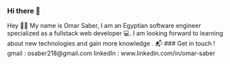 ### Hi there 👋

<!--
**OmarSaber1/OmarSaber1** is a ✨ _special_ ✨ repository because its `README.md` (this file) appears on your GitHub profile.
--!>

Hey 👋🏻



My name is Omar Saber, I am an Egyptian software engineer specialized as a fullstack web developer 💻.


I am looking forward to learning about new technologies and gain more knowledge .


 📬 ### Get in touch !
gmail : osaber218@gmail.com
linkedIn : www.linkedin.com/in/omar-saber 

